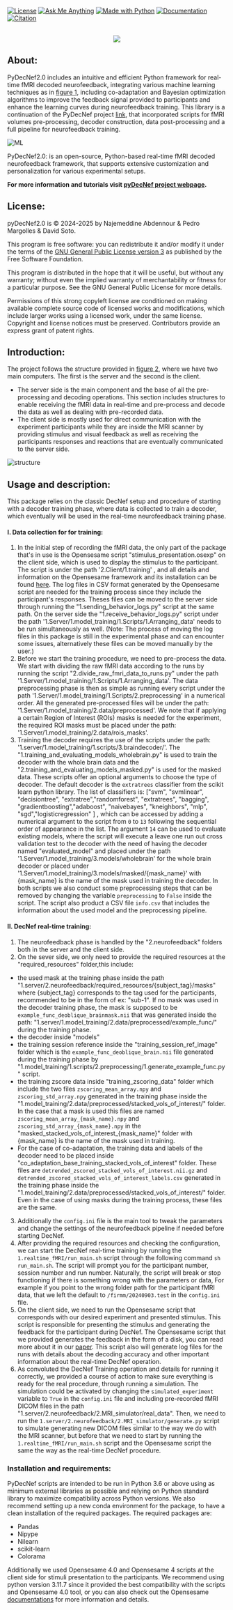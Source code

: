 <a href="https://www.gnu.org/licenses/gpl-3.0"><img src="https://img.shields.io/badge/License-GPLv3-blue.svg" alt="License"></a>
<a href="mailto:najemabdennour@gmail.com"><img src="https://img.shields.io/badge/Ask%20me-anything-1abc9c.svg" alt="Ask Me Anything"></a>
<a href="https://www.python.org/"><img src="https://img.shields.io/badge/Made%20with-Python-1f425f.svg" alt="Made with Python"></a>
<a href="https://pedromargolles.github.io/pyDecNef/"><img src="https://img.shields.io/badge/Documentation-pyDecNef-red.svg" alt="Documentation"></a>
<a href="https://doi.org/10.1101/2025.02.21.639408"><img src="https://img.shields.io/badge/Citation-DOI-green.svg" alt="Citation"></a>
<br></br>

<p align="center">
  <img src="https://pedromargolles.github.io/pyDecNef/assets/images/wide_logo2.png">
</p>

## About:


PyDecNef2.0 includes an intuitive and efficient Python framework for real-time fMRI decoded neurofeedback, integrating various machine learning techniques as in [figure 1](ML), including co-adaptation and Bayesian optimization algorithms to improve the feedback signal provided to participants and enhance the learning curves during neurofeedback training. This library is a continuation of the PyDecNef project [link](https://github.com/pedromargolles/pyDecNef), that incorporated scripts for fMRI volumes pre-processing, decoder construction, data post-processing and a full pipeline for neurofeedback training.

![ML](.img/ML_performance_comparison.png)

PyDecNef2.0: is an open-source, Python-based real-time fMRI decoded neurofeedback framework, that supports extensive customization and personalization for various experimental setups.

**For more information and tutorials visit [pyDecNef project webpage](https://pedromargolles.github.io/pyDecNef/).**

## License:

pyDecNef2.0 is © 2024-2025 by Najemeddine Abdennour & Pedro Margolles & David Soto.

This program is free software: you can redistribute it and/or modify it under the terms of the [GNU General Public License version 3](https://github.com/pedromargolles/pyDecNef/blob/main/LICENSE) as published by the Free Software Foundation.

This program is distributed in the hope that it will be useful, but without any warranty; without even the implied warranty of merchantability or fitness for a particular purpose. See the GNU General Public License for more details.

Permissions of this strong copyleft license are conditioned on making available complete source code of licensed works and modifications, which include larger works using a licensed work, under the same license. Copyright and license notices must be preserved. Contributors provide an express grant of patent rights.


## Introduction:
The project follows the structure provided in [figure 2](structure), where we have two main computers. The first is the server and the second is the client. 
- The server side is the main component and the base of all the pre-processing and decoding operations. This section includes structures to enable receiving  the fMRI data in real-time and pre-process and decode the data as well as dealing with pre-recorded data. 
- The client side is mostly used for direct communication with the experiment participants while they are inside the MRI scanner by providing stimulus and visual feedback as well as receiving the participants responses and reactions that are eventually communicated to the server side.

![structure](.img/file_structure.png)

## Usage and description:

This package relies on the classic DecNef setup and procedure of starting with a decoder training phase, where data is collected to train a decoder, which eventually will be used in the real-time neurofeedback training phase. 
#### I. Data collection for for training:
1. In the initial step of recording the fMRI data, the only part of the package that's in use is the Opensesame script "stimulus_presentation.osexp" on the client side, which is used to display the stimulus to the participant. The script is under the path '2.Client/1.training' , and all details and information on the Opensesame framework and its installation can be found [here](https://osdoc.cogsci.nl/). The log files in CSV format generated by the Opensesame script are needed for the training process since they include the participant's responses. Theses files can be moved to the server side through running the "1.sending_behavior_logs.py" script at the same path. On the server side the "1.receive_behavior_logs.py" script under the path '1.Server/1.model_training/1.Scripts/1.Arranging_data' needs to be run simultaneously as well. (Note: The process of moving the log files in this package is still in the experimental phase and can encounter some issues, alternatively these files can be moved manually by the user.)
2. Before we start the training procedure, we need to pre-process the data. We start with dividing the raw fMRI data according to the runs by running the script "2.divide_raw_fmri_data_to_runs.py" under the path '1.Server/1.model_training/1.Scripts/1.Arranging_data'. The data preprocessing phase is then as simple as running every script under the path '1.Server/1.model_training/1.Scripts/2.preprocessing' in a numerical order. All the generated pre-processed files will be under the path: '1.Server/1.model_training/2.data/preprocessed'. We note that if applying a certain Region of Interest (ROIs) masks is needed for the experiment, the required ROI masks must be placed under the path: '1.Server/1.model_training/2.data/rois_masks'. 
3. Training the decoder requires the use of the scripts under the path: '1.server/1.model_training/1.scripts/3.braindecoder/'. The "1.training_and_evaluating_models_wholebrain.py" is used to train the decoder with the whole brain data and the "2.training_and_evaluating_models_masked.py" is used for the masked data. These scripts offer an optional arguments to choose the type of decoder. The default decoder is the `extratrees` classifier from the scikit learn python library. The list of classifiers is: ["svm", "svmlinear", "decisiontree", "extratree","randomforest", "extratrees", "bagging", "gradientboosting","adaboost", "naivebayes", "kneighbors", "mlp", "sgd","logisticregression" ] , which can be accessed by adding a numerical argument to the script from `0` to `13` following the sequential order of appearance in the list. The argument `14` can be used to evaluate existing models, where the script will execute a leave one run out cross validation test to the decoder with the need of having the decoder named "evaluated_model" and placed under the path '1.Server/1.model_training/3.models/wholebrain' for the whole brain decoder or placed under  '1.Server/1.model_training/3.models/masked/{mask_name}' with {mask_name} is the name of the mask used in training the decoder. In both scripts we also conduct some preprocessing steps that can be removed by changing the variable `preprocessing` to `False` inside the script. The script also product a CSV file `info.csv` that includes the information about the used model and the preprocessing pipeline.
#### II. DecNef real-time training:
1. The neurofeedback phase is handled by the "2.neurofeedback" folders both in the server and the client side.
2. On the sever side, we only need to provide the required resources at the "required_resources" folder,this include:
- the used mask at the training phase inside the path "1.server/2.neurofeedback/required_resources/{subject_tag}/masks" where {subject_tag} corresponds to the tag used for the participants, recommended to be in the form of ex: "sub-1". If no mask was used in the decoder training phase, the mask is supposed to be ` example_func_deoblique_brainmask.nii` that was generated inside the path: "1.server/1.model_training/2.data/preprocessed/example_func/" during the training phase.
- the decoder inside "models"
- the training session reference inside the "training_session_ref_image" folder which is the `example_func_deoblique_brain.nii` file generated during the training phase by "1.model_training/1.scripts/2.preprocessing/1.generate_example_func.py" script.
- the training zscore data inside "training_zscoring_data" folder which include the two files `zscoring_mean_array.npy` and `zscoring_std_array.npy` generated in the training phase inside the "1.model_training/2.data/preprocessed/stacked_vols_of_interest/" folder. In the case that a mask is used this files are named `zscoring_mean_array_{mask_name}.npy` and `zscoring_std_array_{mask_name}.npy` in the "masked_stacked_vols_of_interest_{mask_name}" folder with {mask_name} is the name of the mask used in training.  
- For the case of co-adaptation, the training data and labels of the decoder need to be placed inside "co_adaptation_base_training_stacked_vols_of_interest" folder. These files are `detrended_zscored_stacked_vols_of_interest.nii.gz` and `detrended_zscored_stacked_vols_of_interest_labels.csv` generated in the training phase inside the "1.model_training/2.data/preprocessed/stacked_vols_of_interest/" folder. Even in the case of using masks during the training process, these files are the same.
3. Additionally the `config.ini` file is the main tool to tweak the parameters and change the settings of the neurofeedback pipeline if needed before starting DecNef.
4. After providing the required resources and checking the configuration, we can start the DecNef real-time training by running the `1.realtime_fMRI/run_main.sh` script through the following command `sh run_main.sh`. The script will prompt you for the participant number, session number and run number. Naturally, the script will break or stop functioning if there is something wrong with the parameters or data, For example if you point to the wrong folder path for the participant fMRI data, that we left the default to `/firmm/20240903.test` in the `config.ini` file. 
5. On the client side, we need to run the Opensesame script that corresponds with our desired experiment and presented stimulus. This script is responsible for presenting the stimulus and generating the feedback for the participant during DecNef. The Opensesame script that we provided generates the feedback in the form of a disk, you can read more about it in our [paper](https://doi.org/10.1101/2025.02.21.639408). This script also will generate log files for the runs with details about the decoding accuracy and other important information about the real-time DecNef operation.
6. As convoluted the DecNef Training operation and details for running it correctly, we provided a course of action to make sure everything is ready for the real procedure, through running a simulation. The simulation could be activated by changing the `simulated_experiment` variable to `True` in the `config.ini` file and including pre-recorded fMRI DICOM files in the path "1.server/2.neurofeedback/2.MRI_simulator/real_data". Then, we need to run the `1.server/2.neurofeedback/2.MRI_simulator/generate.py` script to simulate generating new DICOM files similar to the way we do with the MRI scanner, but before that we need to start by running the `1.realtime_fMRI/run_main.sh` script and the Opensesame script the same the way as the real-time DecNef procedure.  
    

### Installation and requirements:
PyDecNef scripts are intended to be run in Python 3.6 or above using as minimum external libraries as possible and relying on Python standard library to maximize compatibility across Python versions.
We also recommend setting up a new conda environment for the package, to have a clean installation of the required packages. The required packages are:
- Pandas
- Nipype
- Nilearn
- scikit-learn
- Colorama

Additionally we used Opensesame 4.0 and Opensesame 4 scripts at the client side for stimuli presentation to the participants. We recommend using python version 3.11.7 since it provided the best compatibility with the scripts and Opensesame 4.0 tool, or you can also check out the Opensesame [documentations](https://osdoc.cogsci.nl/4.0/download/) for more information and details.